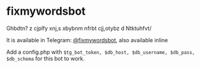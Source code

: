 # fixmywordsbot
Ghbdtn? z cjplfy xnj,s xbybnm nfrbt cjj,otybz d Ntktuhfvt/

It is available in Telegram: [@fixmywordsbot](https://t.me/fixmywordsbot), also available inline

Add a config.php with `$tg_bot_token, $db_host, $db_username, $db_pass, $db_schema` for this bot to work.
